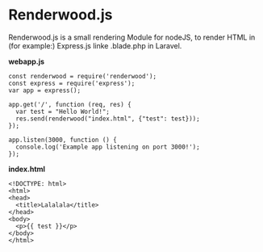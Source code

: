 # Renderwood.js
Renderwood.js is a small rendering Module for nodeJS, to render HTML in (for example:) Express.js linke .blade.php in Laravel.

**webapp.js**
```
const renderwood = require('renderwood');
const express = require('express');
var app = express();

app.get('/', function (req, res) {
  var test = "Hello World!";
  res.send(renderwood("index.html", {"test": test}));
});

app.listen(3000, function () {
  console.log('Example app listening on port 3000!');
});
```

**index.html**
```
<!DOCTYPE: html>
<html>
<head>
  <title>Lalalala</title>
</head>
<body>
  <p>{{ test }}</p>
</body>
</html>
```


